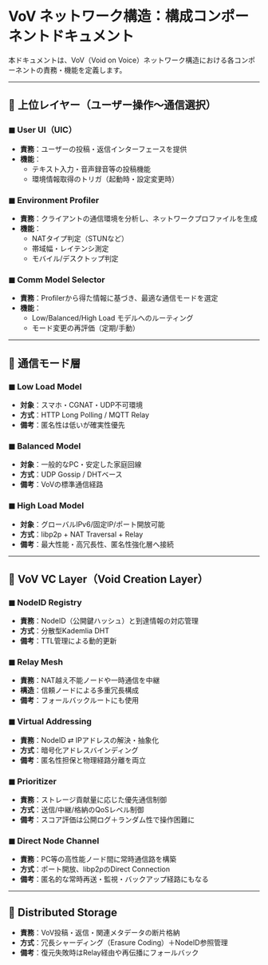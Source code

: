 # VoV ネットワーク構造：構成コンポーネントドキュメント

本ドキュメントは、VoV（Void on Voice）ネットワーク構造における各コンポーネントの責務・機能を定義します。

---

## 📌 上位レイヤー（ユーザー操作〜通信選択）

### ◼ User UI（UIC）
- **責務**：ユーザーの投稿・返信インターフェースを提供
- **機能**：
  - テキスト入力・音声録音等の投稿機能
  - 環境情報取得のトリガ（起動時・設定変更時）

### ◼ Environment Profiler
- **責務**：クライアントの通信環境を分析し、ネットワークプロファイルを生成
- **機能**：
  - NATタイプ判定（STUNなど）
  - 帯域幅・レイテンシ測定
  - モバイル/デスクトップ判定

### ◼ Comm Model Selector
- **責務**：Profilerから得た情報に基づき、最適な通信モードを選定
- **機能**：
  - Low/Balanced/High Load モデルへのルーティング
  - モード変更の再評価（定期/手動）

---

## 📌 通信モード層

### ◼ Low Load Model
- **対象**：スマホ・CGNAT・UDP不可環境
- **方式**：HTTP Long Polling / MQTT Relay
- **備考**：匿名性は低いが確実性優先

### ◼ Balanced Model
- **対象**：一般的なPC・安定した家庭回線
- **方式**：UDP Gossip / DHTベース
- **備考**：VoVの標準通信経路

### ◼ High Load Model
- **対象**：グローバルIPv6/固定IP/ポート開放可能
- **方式**：libp2p + NAT Traversal + Relay
- **備考**：最大性能・高冗長性、匿名性強化層へ接続

---

## 📌 VoV VC Layer（Void Creation Layer）

### ◼ NodeID Registry
- **責務**：NodeID（公開鍵ハッシュ）と到達情報の対応管理
- **方式**：分散型Kademlia DHT
- **備考**：TTL管理による動的更新

### ◼ Relay Mesh
- **責務**：NAT越え不能ノードや一時通信を中継
- **構造**：信頼ノードによる多重冗長構成
- **備考**：フォールバックルートにも使用

### ◼ Virtual Addressing
- **責務**：NodeID ⇄ IPアドレスの解決・抽象化
- **方式**：暗号化アドレスバインディング
- **備考**：匿名性担保と物理経路分離を両立

### ◼ Prioritizer
- **責務**：ストレージ貢献量に応じた優先通信制御
- **方式**：送信/中継/格納のQoSレベル制御
- **備考**：スコア評価は公開ログ＋ランダム性で操作困難に

### ◼ Direct Node Channel
- **責務**：PC等の高性能ノード間に常時通信路を構築
- **方式**：ポート開放、libp2pのDirect Connection
- **備考**：匿名的な常時再送・監視・バックアップ経路にもなる

---

## 📌 Distributed Storage

- **責務**：VoV投稿・返信・関連メタデータの断片格納
- **方式**：冗長シャーディング（Erasure Coding）＋NodeID参照管理
- **備考**：復元失敗時はRelay経由や再伝播にフォールバック
